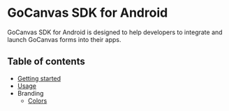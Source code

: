 # GoCanvas SDK for Android

GoCanvas SDK for Android is designed to help developers to integrate and launch GoCanvas forms into their apps.

## Table of contents

* [Getting started](docs/getting-started.md)
* [Usage](docs/usage.md)
* Branding
    - [Colors](docs/branding/colors.md)
